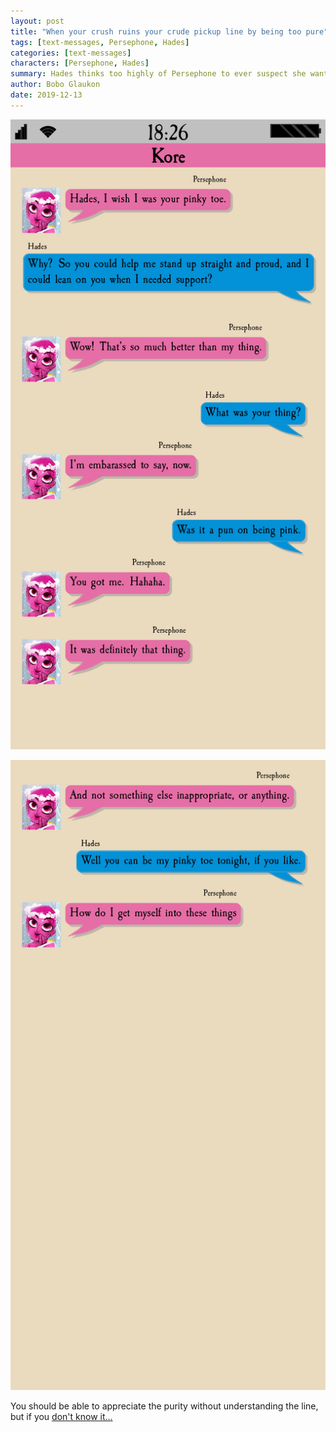 ```yaml
---
layout: post
title: "When your crush ruins your crude pickup line by being too pure"
tags: [text-messages, Persephone, Hades]
categories: [text-messages]
characters: [Persephone, Hades]
summary: Hades thinks too highly of Persephone to ever suspect she wants anything less than the most noble of objectives.
author: Bobo Glaukon
date: 2019-12-13
---
```


![/assets/img/pinky-toe-0.png](/assets/img/pinky-toe-0.png)

![/assets/img/pinky-toe-1.png](/assets/img/pinky-toe-1.png)

You should be able to appreciate the purity without understanding the line, but
if you <a
  href="https://www.reddit.com/r/Godtierpickuplines/comments/ckrci3/hey_girl_are_you_my_pinky_toe/">don't
  know it&hellip;</a>

